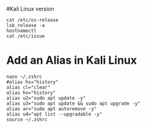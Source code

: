 #Kali Linux version

    cat /etc/os-release
    lsb_release -a
    hostnamectl
    cat /etc/issue


# Add an Alias in Kali Linux    

    nano ~/.zshrc    
    #alias hs="history"
    alias cl="clear"
    alias hs="history"
    alias u2="sudo apt update -y"
    alias u3="sudo apt update && sudo apt upgrade -y"
    alias ar="sudo apt autoremove -y"
    alias u4="apt list --upgradable -y"
    source ~/.zshrc
